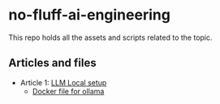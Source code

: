 # no-fluff-ai-engineering
This repo holds all the assets and scripts related to the topic.

## Articles and files
- Article 1: [LLM Local setup](https://medium.com/@mishraneeraj4/no-fluff-ai-engineering-llm-setups-ee6e54bb83d9)
  - [Docker file for ollama](./ollama-docker-compose.yml)
